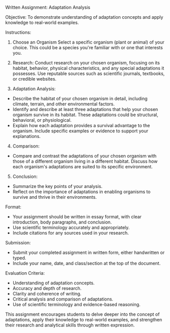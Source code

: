 Written Assignment: Adaptation Analysis

Objective: To demonstrate understanding of adaptation concepts and apply knowledge to real-world examples.

Instructions:

1. Choose an Organism Select a specific organism (plant or animal) of your choice. This could be a species you're familiar with or one that interests you.

2. Research: Conduct research on your chosen organism, focusing on its habitat, behavior, physical characteristics, and any special adaptations it possesses. Use reputable sources such as scientific journals, textbooks, or credible websites.

3. Adaptation Analysis:
- Describe the habitat of your chosen organism in detail, including climate, terrain, and other environmental factors.
- Identify and describe at least three adaptations that help your chosen organism survive in its habitat. These adaptations could be structural, behavioral, or physiological.
- Explain how each adaptation provides a survival advantage to the organism. Include specific examples or evidence to support your explanations.

4. Comparison:
- Compare and contrast the adaptations of your chosen organism with those of a different organism living in a different habitat. Discuss how each organism's adaptations are suited to its specific environment.

5. Conclusion:
- Summarize the key points of your analysis.
- Reflect on the importance of adaptations in enabling organisms to survive and thrive in their environments.

Format:
- Your assignment should be written in essay format, with clear introduction, body paragraphs, and conclusion.
- Use scientific terminology accurately and appropriately.
- Include citations for any sources used in your research.

Submission:
- Submit your completed assignment in written form, either handwritten or typed.
- Include your name, date, and class/section at the top of the document.

Evaluation Criteria:
- Understanding of adaptation concepts.
- Accuracy and depth of research.
- Clarity and coherence of writing.
- Critical analysis and comparison of adaptations.
- Use of scientific terminology and evidence-based reasoning.

This assignment encourages students to delve deeper into the concept of adaptations, apply their knowledge to real-world examples, and strengthen their research and analytical skills through written expression.